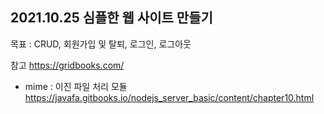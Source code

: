## 2021.10.25 심플한 웹 사이트 만들기

목표 : CRUD, 회원가입 및 탈퇴, 로그인, 로그아웃

참고
https://gridbooks.com/

-   mime : 이진 파일 처리 모듈
    https://javafa.gitbooks.io/nodejs_server_basic/content/chapter10.html
